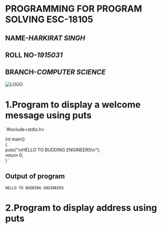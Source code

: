 
# **PROGRAMMING FOR PROGRAM SOLVING ESC-18105**
## NAME-*HARKIRAT SINGH*
## ROLL NO-*1915031*
## BRANCH-*COMPUTER SCIENCE*
![LOGO]()

# 1.Program to display a welcome message using puts  

`#include<stdio.h>  

int main()                                                                                               
{  
puts("\nHELLO TO BUDDING ENGINEERS\n");  
return 0;  
}  `  
## Output of program  

`HELLO TO BUDDING ENGINEERS`  

# 2.Program to display address using puts  

